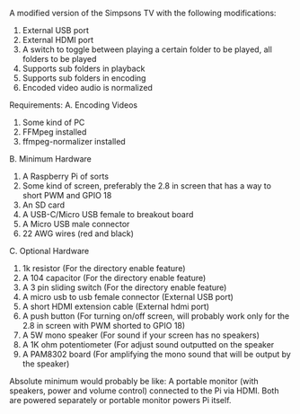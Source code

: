 A modified version of the Simpsons TV with the following modifications:

1. External USB port
2. External HDMI port
3. A switch to toggle between playing a certain folder to be played, all folders to be played
4. Supports sub folders in playback
5. Supports sub folders in encoding
6. Encoded video audio is normalized

Requirements:
A. Encoding Videos
1. Some kind of PC
2. FFMpeg installed
3. ffmpeg-normalizer installed

B. Minimum Hardware
1. A Raspberry Pi of sorts
2. Some kind of screen, preferably the 2.8 in screen that has a way to short PWM and GPIO 18
3. An SD card
4. A USB-C/Micro USB female to breakout board
5. A Micro USB male connector
6. 22 AWG wires (red and black)

C. Optional Hardware
1. 1k resistor (For the directory enable feature)
2. A 104 capacitor (For the directory enable feature)
3. A 3 pin sliding switch (For the directory enable feature)
4. A micro usb to usb female connector (External USB port)
5. A short HDMI extension cable (External hdmi port)
6. A push button (For turning on/off screen, will probably work only for the 2.8 in screen with PWM shorted to GPIO 18)
7. A 5W mono speaker (For sound if your screen has no speakers)
8. A 1K ohm potentiometer (For adjust sound outputted on the speaker
9. A PAM8302 board (For amplifying the mono sound that will be output by the speaker)

Absolute minimum would probably be like:
A portable monitor (with speakers, power and volume control) connected to the Pi via HDMI. Both are powered separately or portable monitor powers Pi itself.
